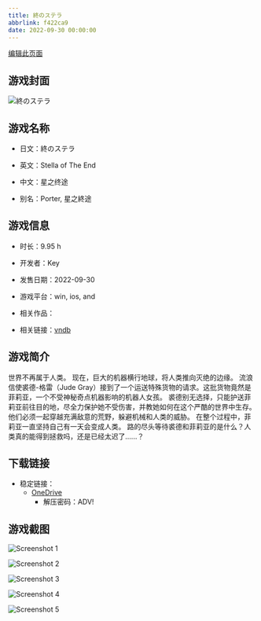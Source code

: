 ```yaml
---
title: 終のステラ
abbrlink: f422ca9
date: 2022-09-30 00:00:00
---
```

[编辑此页面](https://github.com/ACG-3/ADV3-source/blob/main/source/_posts/games/%E7%B5%82%E3%81%AE%E3%82%B9%E3%83%86%E3%83%A9.md)

## 游戏封面

![終のステラ](https://pan.timero.xyz/d/onedrive/img_lib_001/%E7%B5%82%E3%81%AE%E3%82%B9%E3%83%86%E3%83%A9_cover.avif)


## 游戏名称

- 日文：終のステラ
- 英文：Stella of The End
- 中文：星之终途

- 别名：Porter, 星之終途


## 游戏信息

- 时长：9.95 h
- 开发者：Key
- 发售日期：2022-09-30
- 游戏平台：win, ios, and
- 相关作品：

- 相关链接：[vndb](https://vndb.org/v29443)


## 游戏简介

世界不再属于人类。
现在，巨大的机器横行地球，将人类推向灭绝的边缘。
流浪信使裘德-格雷（Jude Gray）接到了一个运送特殊货物的请求。这批货物竟然是菲莉亚，一个不受神秘奇点机器影响的机器人女孩。
裘德别无选择，只能护送菲莉亚前往目的地，尽全力保护她不受伤害，并教她如何在这个严酷的世界中生存。他们必须一起穿越充满敌意的荒野，躲避机械和人类的威胁。
在整个过程中，菲莉亚一直坚持自己有一天会变成人类。
路的尽头等待裘德和菲莉亚的是什么？人类真的能得到拯救吗，还是已经太迟了......？



## 下载链接

- 稳定链接：
    - [OneDrive](https://pan.timero.xyz/onedrive/adv_lib_001/%E7%B5%82%E3%81%AE%E3%82%B9%E3%83%86%E3%83%A9)
        - 解压密码：ADV!



## 游戏截图


![Screenshot 1](https://pan.timero.xyz/d/onedrive/img_lib_001/%E7%B5%82%E3%81%AE%E3%82%B9%E3%83%86%E3%83%A9_Screenshot_1.avif)

![Screenshot 2](https://pan.timero.xyz/d/onedrive/img_lib_001/%E7%B5%82%E3%81%AE%E3%82%B9%E3%83%86%E3%83%A9_Screenshot_2.avif)

![Screenshot 3](https://pan.timero.xyz/d/onedrive/img_lib_001/%E7%B5%82%E3%81%AE%E3%82%B9%E3%83%86%E3%83%A9_Screenshot_3.avif)

![Screenshot 4](https://pan.timero.xyz/d/onedrive/img_lib_001/%E7%B5%82%E3%81%AE%E3%82%B9%E3%83%86%E3%83%A9_Screenshot_4.avif)

![Screenshot 5](https://pan.timero.xyz/d/onedrive/img_lib_001/%E7%B5%82%E3%81%AE%E3%82%B9%E3%83%86%E3%83%A9_Screenshot_5.avif)

